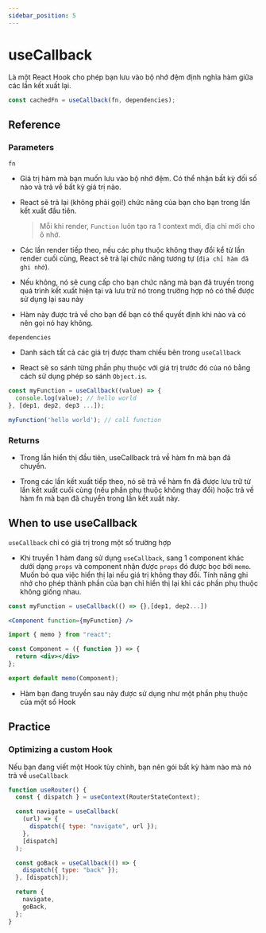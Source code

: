 ```yaml
---
sidebar_position: 5
---
```


# useCallback

Là một React Hook cho phép bạn lưu vào bộ nhớ đệm định nghĩa hàm giữa các lần kết xuất lại.

```jsx
const cachedFn = useCallback(fn, dependencies);
```

## Reference

### Parameters

`fn`

- Giá trị hàm mà bạn muốn lưu vào bộ nhớ đệm. Có thể nhận bất kỳ đối số nào và trả về bất kỳ giá trị nào.

- React sẽ trả lại (không phải gọi!) chức năng của bạn cho bạn trong lần kết xuất đầu tiên.

  > Mỗi khi render, `Function` luôn tạo ra 1 context mới, địa chỉ mới cho ô nhớ.

- Các lần render tiếp theo, nếu các phụ thuộc không thay đổi kể từ lần render cuối cùng, React sẽ trả lại chức năng tương tự (`địa chỉ hàm đã ghi nhớ`).

- Nếu không, nó sẽ cung cấp cho bạn chức năng mà bạn đã truyền trong quá trình kết xuất hiện tại và lưu trữ nó trong trường hợp nó có thể được sử dụng lại sau này

- Hàm này được trả về cho bạn để bạn có thể quyết định khi nào và có nên gọi nó hay không.

`dependencies`

- Danh sách tất cả các giá trị được tham chiếu bên trong `useCallback`

- React sẽ so sánh từng phần phụ thuộc với giá trị trước đó của nó bằng cách sử dụng phép so sánh `Object.is`.

```jsx
const myFunction = useCallback((value) => {
  console.log(value); // hello world
}, [dep1, dep2, dep3 ...]);

myFunction('hello world'); // call function
```

### Returns

- Trong lần hiển thị đầu tiên, useCallback trả về hàm fn mà bạn đã chuyển.

- Trong các lần kết xuất tiếp theo, nó sẽ trả về hàm fn đã được lưu trữ từ lần kết xuất cuối cùng (nếu phần phụ thuộc không thay đổi) hoặc trả về hàm fn mà bạn đã chuyển trong lần kết xuất này.

## When to use useCallback

`useCallback` chỉ có giá trị trong một số trường hợp

- Khi truyền 1 hàm đang sử dụng `useCallback`, sang 1 component khác dưới dạng `props` và component nhận được `props` đó được bọc bởi `memo`. Muốn bỏ qua việc hiển thị lại nếu giá trị không thay đổi. Tính năng ghi nhớ cho phép thành phần của bạn chỉ hiển thị lại khi các phần phụ thuộc không giống nhau.

```jsx
const myFunction = useCallback(() => {},[dep1, dep2...])

<Component function={myFunction} />
```

```jsx
import { memo } from "react";

const Component = ({ function }) => {
  return <div></div>
};

export default memo(Component);
```

- Hàm bạn đang truyền sau này được sử dụng như một phần phụ thuộc của một số Hook

## Practice

### Optimizing a custom Hook

Nếu bạn đang viết một Hook tùy chỉnh, bạn nên gói bất kỳ hàm nào mà nó trả về `useCallback`

```jsx
function useRouter() {
  const { dispatch } = useContext(RouterStateContext);

  const navigate = useCallback(
    (url) => {
      dispatch({ type: "navigate", url });
    },
    [dispatch]
  );

  const goBack = useCallback(() => {
    dispatch({ type: "back" });
  }, [dispatch]);

  return {
    navigate,
    goBack,
  };
}
```
